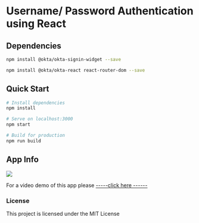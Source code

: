 # Username/ Password Authentication using React

## Dependencies

``` bash
npm install @okta/okta-signin-widget --save

npm install @okta/okta-react react-router-dom --save
```

## Quick Start

``` bash
# Install dependencies
npm install

# Serve on localhost:3000
npm start

# Build for production
npm run build
```

## App Info

![](img/shoepic.PNG)

For a video demo of this app please <a href="https://drive.google.com/file/d/1XAMJmP6HjifAM-UPCPb9PSadiysp2gbY/view"> -----click here ------  </a>

### License

This project is licensed under the MIT License
